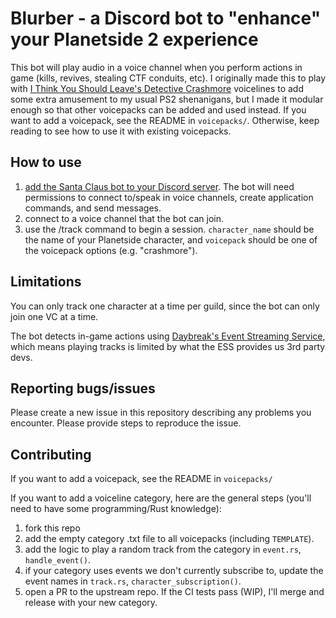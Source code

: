 # Blurber - a Discord bot to "enhance" your Planetside 2 experience

This bot will play audio in a voice channel when you perform actions in game (kills, revives, stealing CTF
conduits, etc).
I originally made this to play with [I Think You Should Leave's Detective Crashmore](https://www.youtube.com/watch?v=zieppd4yABQ)
voicelines to add some extra amusement to my usual PS2 shenanigans, but I made it modular enough so that other
voicepacks can be added and used instead. If you want to add a voicepack, see the README in `voicepacks/`. Otherwise,
keep reading to see how to use it with existing voicepacks.

## How to use

1. [add the Santa Claus bot to your Discord server](https://discord.com/oauth2/authorize?client_id=1055544310575149188&permissions=3147776&scope=bot%20applications.commands).
   The bot will need permissions to connect to/speak in voice channels, create application commands, and send messages.
2. connect to a voice channel that the bot can join.
3. use the /track command to begin a session. `character_name` should be the name of your Planetside character, and
   `voicepack` should be one of the voicepack options (e.g. "crashmore").

## Limitations

You can only track one character at a time per guild, since the bot can only join one VC at a time.

The bot detects in-game actions using [Daybreak's Event Streaming Service](https://census.daybreakgames.com/#what-is-websocket),
which means playing tracks is limited by what the ESS provides us 3rd party devs.

## Reporting bugs/issues

Please create a new issue in this repository describing any problems you encounter. Please provide steps to reproduce
the issue.

## Contributing

If you want to add a voicepack, see the README in `voicepacks/`

If you want to add a voiceline category, here are the general steps (you'll need to have some programming/Rust
knowledge):

1. fork this repo
2. add the empty category .txt file to all voicepacks (including `TEMPLATE`).
3. add the logic to play a random track from the category in `event.rs`, `handle_event()`.
4. if your category uses events we don't currently subscribe to, update the event names in `track.rs`,
   `character_subscription()`.
5. open a PR to the upstream repo. If the CI tests pass (WIP), I'll merge and release with your new category.
